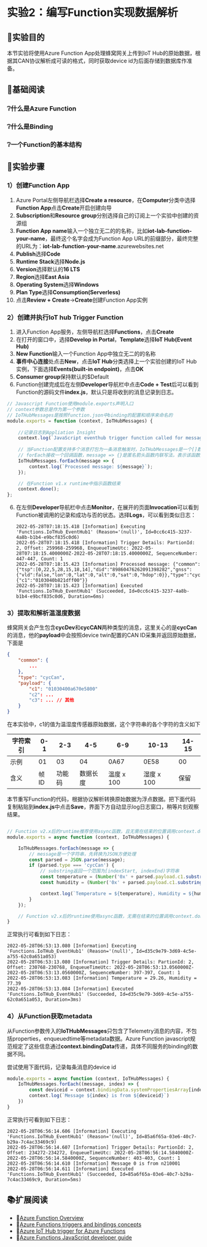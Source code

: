 # 实验2：编写Function实现数据解析

## 🎯实验目的

本节实验将使用Azure Function App处理蜂窝网关上传到IoT Hub的原始数据，根据其CAN协议解析成可读的格式，同时获取device id为后面存储到数据库作准备。

## 📑基础阅读

### ❔什么是Azure Function

### ❔什么是Binding

### ❔一个Function的基本结构

## 🧪实验步骤

### 1）创建Function App

1. Azure Portal左侧导航栏选择**Create a resource**，在**Computer**分类中选择**Function App**点击**Create**开启创建向导
2. **Subscription**和**Resource group**分别选择自己的订阅上一个实验中创建的资源组
3. **Function App name**输入一个独立无二的的名称，比如**iot-lab-function-your-name**，最终这个名字会成为Function App URL的前缀部分，最终完整的URL为：**iot-lab-function-your-name**.azurewebsites.net
4. **Publish**选择**Code**
5. **Runtime Stack**选择**Node.js**
6. **Version**选择默认的**16 LTS**
6. **Region**选择**East Asia**
7. **Operating System**选择**Windows**
8. **Plan Type**选择**Consumption(Serverless)**
5. 点击**Review + Create**->**Create**创建Function App实例

### 2）创建并执行IoT hub Trigger Function

1. 进入Function App服务，左侧导航栏选择**Functions**，点击**Create**
2. 在打开的窗口中，选择**Develop in Portal**，**Template**选择**IoT Hub(Event Hub)**
3. **New Function**输入一个Function App中独立无二的的名称
4. **事件中心连接**处点击**New**，点击**IoT Hub**分类选择上一个实验创建的IoT Hub实例，下面选择**Events(built-in endpoint)**，点击**OK**
5. **Consumer group**保持默认的$Default
6. Function创建完成后在左侧**Developer**导航栏中点击**Code + Test**后可以看到Function的源码文件**index.js**，默认只是将收到的消息记录到日志。

```javascript
// Javascript Function使用module.exports声明入口
// context参数总是作为第一个参数
// IoTHubMessages是按照function.json中binding的配置和顺序来命名的
module.exports = function (context, IoTHubMessages) {
    
    //记录日志到Appliation Insight
    context.log(`JavaScript eventhub trigger function called for message array: ${IoTHubMessages}`);
    
    // 当Function配置支持多个消息打包为一条消息触发时，IoTHubMessages是一个[]数组对象
    // forEach接收一个回调函数，message => {}是匿名箭头函数内联写法，表示该函数拥有一个message参数
    IoTHubMessages.forEach(message => {
        context.log(`Processed message: ${message}`);
    });

    // 在Function v1.x runtime中指示函数结束
    context.done();
};
```


6. 在左侧**Developer**导航栏中点击**Monitor**，在展开的页面**Invocation**可以看到Function被调用的记录和成功与否的状态。选择**Logs**，可以看到类似日志：

    ```
    2022-05-28T07:18:15.418 [Information] Executing 'Functions.IoTHub_EventHub1' (Reason='(null)', Id=0cc6c415-3237-4a8b-b1b4-e9bcf835c0d6)
    2022-05-28T07:18:15.418 [Information] Trigger Details: PartionId: 2, Offset: 259968-259968, EnqueueTimeUtc: 2022-05-28T07:18:15.4000000Z-2022-05-28T07:18:15.4000000Z, SequenceNumber: 447-447, Count: 1
    2022-05-28T07:18:15.423 [Information] Processed message: {"common":{"tsp":[0,22,5,28,15,18,14],"did":"89860476262091398282","gnss":{"vld":false,"lon":0,"lat":0,"alt":0,"sat":0,"hdop":0}},"type":"cycCan","payload":{"c1":"0103040b821dff00"}}
    2022-05-28T07:18:15.423 [Information] Executed 'Functions.IoTHub_EventHub1' (Succeeded, Id=0cc6c415-3237-4a8b-b1b4-e9bcf835c0d6, Duration=6ms)
    ```

### 3）提取和解析温湿度数据

蜂窝网关会产生包含**cycDev**和**cycCAN**两种类型的消息，这里关心的是**cycCan**的消息，他的**payload**中会按照device twin配置的CAN ID采集并返回原始数据，下面是

```json
{
    "common": {
        ...
    },
    "type": "cycCan",
    "payload": {
        "c1": "01030400a670e5800"
        "c2": ...
        "c3": ... // 其他
    }
}

```

在本实验中，c1的值为温湿度传感器原始数据，这个字符串的各个字符的含义如下

|字符索引|0-1|2-3|4-5|6-9|10-13|14-15| 
|---|---|---|---|---|---|---|
|示例|01|03|04|0A67|0E58|00|
|含义|帧ID|功能码|数据长度|温度 x 100|湿度 x 100|保留

本节重写Function的代码，根据协议解析转换原始数据为浮点数据。把下面代码复制粘贴到**index.js**中点击**Save**，界面下方自动显示log日志窗口，稍等片刻观察结果。

```javascript

// Function v2.x后的runtime推荐使用async函数，且无需在结束的位置调用context.done()
module.exports = async function (context, IoTHubMessages) {

    IoTHubMessages.forEach(message => {
        // message是一个字符串，先转换为JSON方便处理
        const parsed = JSON.parse(message);
        if (parsed.type === 'cycCan') {
            // substring返回一个范围为[indexStart, indexEnd)字符串
            const temperature = (Number('0x' + parsed.payload.c1.substring(6, 10)) * 0.01).toFixed(2);
            const humidity = (Number('0x' + parsed.payload.c1.substring(10, 14)) * 0.01).toFixed(2);

            context.log(`Temperature = ${temperature}, Humidity = ${humidity}`);
        }
    });

    // Function v2.x后的runtime使用async函数，无需在结束的位置调用context.done()
}
```

正常执行可看到如下日志：

```
2022-05-28T06:53:13.080 [Information] Executing 'Functions.IoTHub_EventHub1' (Reason='(null)', Id=d35c9e79-3d69-4c5e-a755-62c0a651a053)
2022-05-28T06:53:13.080 [Information] Trigger Details: PartionId: 2, Offset: 230768-230768, EnqueueTimeUtc: 2022-05-28T06:53:13.0560000Z-2022-05-28T06:53:13.0560000Z, SequenceNumber: 397-397, Count: 1
2022-05-28T06:53:13.083 [Information] Temperature = 29.26, Humidity = 77.39
2022-05-28T06:53:13.084 [Information] Executed 'Functions.IoTHub_EventHub1' (Succeeded, Id=d35c9e79-3d69-4c5e-a755-62c0a651a053, Duration=3ms)
```


### 4）从Function获取metadata

从Function参数传入的**IoTHubMessages**只包含了Telemetry消息的内容，不包括properties，enqueuedtime等metadata数据。Azure Function javascript规范规定了这些信息通过**context.bindingData**传递，具体不同服务的binding的数据不同。

尝试使用下面代码，记录每条消息的device id

```javascript
module.exports = async function (context, IoTHubMessages) {
    IoTHubMessages.forEach((message, index) => {
        const deviceid = context.bindingData.systemPropertiesArray[index]['iothub-connection-device-id'];
        context.log(`Message ${index} is from ${deviceid}`)
    })
}
```

正常执行可看到如下日志：

```
2022-05-28T06:56:14.606 [Information] Executing 'Functions.IoTHub_EventHub1' (Reason='(null)', Id=85a6f65a-03e6-40c7-b29a-7c4ac33469c9)
2022-05-28T06:56:14.607 [Information] Trigger Details: PartionId: 2, Offset: 234272-234272, EnqueueTimeUtc: 2022-05-28T06:56:14.5840000Z-2022-05-28T06:56:14.5840000Z, SequenceNumber: 403-403, Count: 1
2022-05-28T06:56:14.610 [Information] Message 0 is from n210001
2022-05-28T06:56:14.611 [Information] Executed 'Functions.IoTHub_EventHub1' (Succeeded, Id=85a6f65a-03e6-40c7-b29a-7c4ac33469c9, Duration=5ms)
```

## 📚扩展阅读

- 🔗[Azure Function Overview](https://docs.microsoft.com/en-us/azure/azure-functions/functions-overview)
- 🔗[Azure Functions triggers and bindings concepts](https://docs.microsoft.com/en-us/azure/azure-functions/functions-triggers-bindings?tabs=csharp)
- 🔗[Azure IoT Hub trigger for Azure Functions](https://docs.microsoft.com/en-us/azure/azure-functions/functions-bindings-event-iot-trigger?tabs=in-process%2Cfunctionsv2%2Cextensionv5&pivots=programming-language-javascript)
- 🔗[Azure Functions JavaScript developer guide](https://docs.microsoft.com/en-us/azure/azure-functions/functions-reference-node?tabs=v2-v3-v4-export%2Cv2-v3-v4-done%2Cv2%2Cv2-log-custom-telemetry%2Cv2-accessing-request-and-response%2Cwindows-setting-the-node-version)